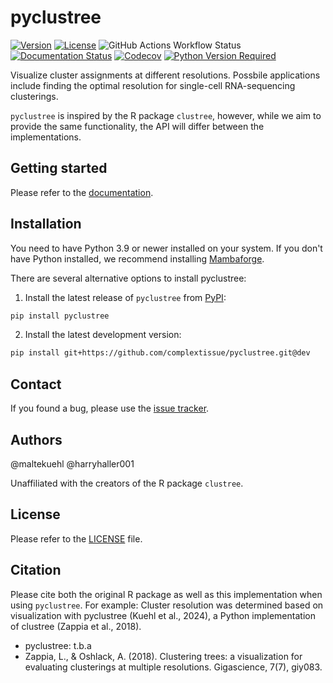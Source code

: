 # pyclustree

[![Version](https://img.shields.io/pypi/v/pyclustree)](https://pypi.org/project/pyclustree/)
[![License](https://img.shields.io/pypi/l/pyclustree)](https://img.shields.io/pypi/l/pyclustree)
![GitHub Actions Workflow Status](https://img.shields.io/github/actions/workflow/status/complextissue/pyclustree/test.yaml)
[![Documentation Status](https://readthedocs.org/projects/pyclustree/badge/?version=stable)](https://pyclustree.readthedocs.io/stable/?badge=stable)
[![Codecov](https://codecov.io/gh/complextissue/pyclustree/graph/badge.svg?token=45BNU20CBP)](https://codecov.io/gh/complextissue/pyclustree)
[![Python Version Required](https://img.shields.io/pypi/pyversions/pyclustree)](https://pypi.org/project/pyclustree/)

Visualize cluster assignments at different resolutions. Possbile applications include finding the optimal resolution for
single-cell RNA-sequencing clusterings.

`pyclustree` is inspired by the R package `clustree`, however, while we aim to provide the same functionality, the API
will differ between the implementations.

## Getting started

Please refer to the [documentation][link-docs].

## Installation

You need to have Python 3.9 or newer installed on your system. If you don't have
Python installed, we recommend installing [Mambaforge](https://github.com/conda-forge/miniforge#mambaforge).

There are several alternative options to install pyclustree:

1. Install the latest release of `pyclustree` from [PyPI][link-pypi]:

```bash
pip install pyclustree
```

2. Install the latest development version:

```bash
pip install git+https://github.com/complextissue/pyclustree.git@dev
```

## Contact

If you found a bug, please use the [issue tracker][issue-tracker].

## Authors

@maltekuehl
@harryhaller001

Unaffiliated with the creators of the R package `clustree`.

## License

Please refer to the [LICENSE][license] file.

## Citation

Please cite both the original R package as well as this implementation when using `pyclustree`. For example: Cluster resolution was determined based on visualization with pyclustree (Kuehl et al., 2024), a Python implementation of clustree (Zappia et al., 2018).

-   pyclustree: t.b.a
-   Zappia, L., & Oshlack, A. (2018). Clustering trees: a visualization for evaluating clusterings at multiple resolutions. Gigascience, 7(7), giy083.

[license]: https://github.com/complextissue/pyclustree/blob/main/LICENSE
[issue-tracker]: https://github.com/complextissue/pyclustree/issues
[changelog]: https://pyclustree.readthedocs.io/latest/changelog.html
[link-docs]: https://pyclustree.readthedocs.io
[link-pypi]: https://pypi.org/project/pyclustree
